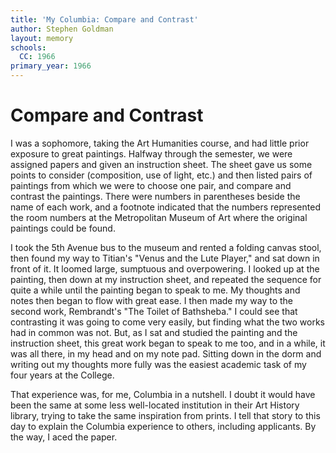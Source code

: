 ```yaml
---
title: 'My Columbia: Compare and Contrast'
author: Stephen Goldman
layout: memory
schools:
  CC: 1966
primary_year: 1966
---
```

# Compare and Contrast

I was a sophomore, taking the Art Humanities course, and had little prior exposure to great paintings.  Halfway through the semester, we were assigned papers and given an instruction sheet.  The sheet gave us some points to consider (composition, use of light, etc.) and then listed pairs of paintings from which we were to choose one pair, and compare and contrast the paintings.  There were numbers in parentheses beside the name of each work, and a footnote indicated that the numbers represented the room numbers at the Metropolitan Museum of Art where the original paintings could be found.

I took the 5th Avenue bus to the museum and rented a folding canvas stool, then found my way to Titian's "Venus and the Lute Player," and sat down in front of it.  It loomed large, sumptuous and overpowering.  I looked up at the painting, then down at my instruction sheet, and repeated the sequence for quite a while until the painting began to speak to me.  My thoughts and notes then began to flow with great ease.  I then made my way to the second work, Rembrandt's "The Toilet of Bathsheba."  I could see that contrasting it was going to come very easily, but finding what the two works had in common was not.  But, as I sat and studied the painting and the instruction sheet, this great work began to speak to me too, and in a while, it was all there, in my head and on my note pad.  Sitting down in the dorm and writing out my thoughts more fully was the easiest academic task of my four years at the College.

That experience was, for me, Columbia in a nutshell.  I doubt it would have been the same at some less well-located institution in their Art History library, trying to take the same inspiration from prints.  I tell that story to this day to explain the Columbia experience to others, including applicants.  By the way, I aced the paper.
